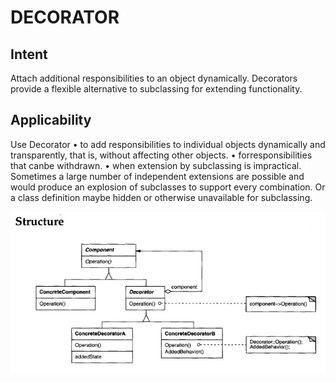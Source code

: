 # DECORATOR
## Intent
Attach additional responsibilities to an object dynamically. Decorators provide a flexible alternative to subclassing for extending functionality.
## Applicability
Use Decorator
• to add responsibilities to individual objects dynamically and transparently,
that is, without affecting other objects.
• forresponsibilities that canbe withdrawn.
• when extension by subclassing is impractical. Sometimes a large number
of independent extensions are possible and would produce an explosion of
subclasses to support every combination. Or a class definition maybe hidden
or otherwise unavailable for subclassing.

![alt text](image.png)

